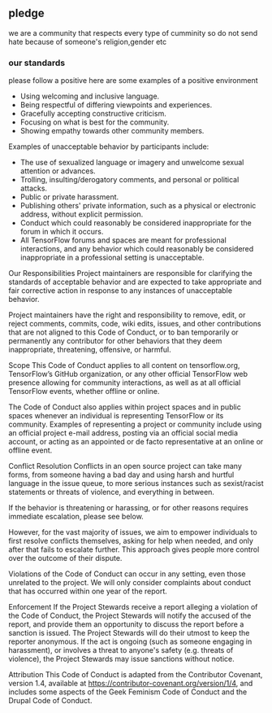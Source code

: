 ## pledge 
we are a community that respects every type of cumminity so do not send hate because of someone's religion,gender etc


### our standards

please follow a positive here are some examples of a positive environment
- Using welcoming and inclusive language.
- Being respectful of differing viewpoints and experiences.
- Gracefully accepting constructive criticism.
- Focusing on what is best for the community.
- Showing empathy towards other community members.


Examples of unacceptable behavior by participants include:

- The use of sexualized language or imagery and unwelcome sexual attention or advances.
- Trolling, insulting/derogatory comments, and personal or political attacks.
- Public or private harassment.
- Publishing others' private information, such as a physical or electronic address, without explicit permission.
- Conduct which could reasonably be considered inappropriate for the forum in which it occurs.
- All TensorFlow forums and spaces are meant for professional interactions, and any behavior which could reasonably be considered inappropriate in a professional setting is unacceptable.

Our Responsibilities
Project maintainers are responsible for clarifying the standards of acceptable behavior and are expected to take appropriate and fair corrective action in response to any instances of unacceptable behavior.

Project maintainers have the right and responsibility to remove, edit, or reject comments, commits, code, wiki edits, issues, and other contributions that are not aligned to this Code of Conduct, or to ban temporarily or permanently any contributor for other behaviors that they deem inappropriate, threatening, offensive, or harmful.

Scope
This Code of Conduct applies to all content on tensorflow.org, TensorFlow’s GitHub organization, or any other official TensorFlow web presence allowing for community interactions, as well as at all official TensorFlow events, whether offline or online.

The Code of Conduct also applies within project spaces and in public spaces whenever an individual is representing TensorFlow or its community. Examples of representing a project or community include using an official project e-mail address, posting via an official social media account, or acting as an appointed or de facto representative at an online or offline event.

Conflict Resolution
Conflicts in an open source project can take many forms, from someone having a bad day and using harsh and hurtful language in the issue queue, to more serious instances such as sexist/racist statements or threats of violence, and everything in between.

If the behavior is threatening or harassing, or for other reasons requires immediate escalation, please see below.

However, for the vast majority of issues, we aim to empower individuals to first resolve conflicts themselves, asking for help when needed, and only after that fails to escalate further. This approach gives people more control over the outcome of their dispute.


Violations of the Code of Conduct can occur in any setting, even those unrelated to the project. We will only consider complaints about conduct that has occurred within one year of the report.

Enforcement
If the Project Stewards receive a report alleging a violation of the Code of Conduct, the Project Stewards will notify the accused of the report, and provide them an opportunity to discuss the report before a sanction is issued. The Project Stewards will do their utmost to keep the reporter anonymous. If the act is ongoing (such as someone engaging in harassment), or involves a threat to anyone's safety (e.g. threats of violence), the Project Stewards may issue sanctions without notice.

Attribution
This Code of Conduct is adapted from the Contributor Covenant, version 1.4, available at https://contributor-covenant.org/version/1/4, and includes some aspects of the Geek Feminism Code of Conduct and the Drupal Code of Conduct.



